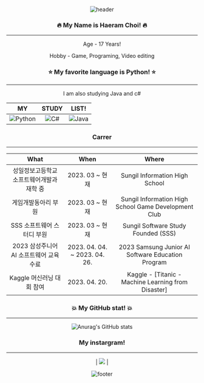 <div align="center">
 
![header](https://capsule-render.vercel.app/api?type=waving&color=auto&height=300&section=header&text=Well%20Come&fontSize=90)

### 🔥 My Name is Haeram Choi! 🔥
  ---------------------
Age - 17 Years! 

Hobby - Game, Programing, Video editing 
### ⭐ My favorite language is Python! ⭐ 
  ---------------------
I am also studying Java and c#

 | MY | STUDY | LIST! |
|:--------:|:--------:|:--------:|
| ![Python](https://img.shields.io/badge/python-000000?style=for-the-badge&logo=python&logoColor=white) | ![C#](https://img.shields.io/badge/c%23-000000.svg?style=for-the-badge&logo=c-sharp&logoColor=white) | ![Java](https://img.shields.io/badge/Java-000000.svg?style=for-the-badge&logo=openjdk&logoColor=white) |
 
 ### Carrer
  ---------------------
 | What | When | Where |
|:--------:|:--------:|:--------:|
| 성일정보고등학교 소프트웨어개발과 재학 중 | 2023. 03 ~ 현재 | Sungil Information High School |
| 게임개발동아리 부원 | 2023. 03 ~ 현재  | Sungil Information High School Game Development Club |
| SSS 소프트웨어 스터디 부원 | 2023. 03 ~ 현재 | Sungil Software Study Founded (SSS)|
| 2023 삼성주니어 AI 소프트웨어 교육 수료 | 2023. 04. 04. ~ 2023. 04. 26.  | 2023 Samsung Junior AI Software Education Program |
| Kaggle 머신러닝 대회 참여 | 2023. 04. 20. | Kaggle - [Titanic - Machine Learning from Disaster] |

### 💥 My GitHub stat! 💥
  ---------------------
![Anurag's GitHub stats](https://github-readme-stats.vercel.app/api?username=Ha2ram17&show_icons=true&theme=swift)
 
### My instargram!
  ---------------------
| <a href="https://www.instagram.com/gofka.o_a/" target="_blank"><img src="https://img.shields.io/badge/gofka.o_a-E4405F?style=flat-square&logo=Instagram&logoColor=white"/></a> |

 ![footer](https://capsule-render.vercel.app/api?section=footer&type=waving&color=auto&height=150)
